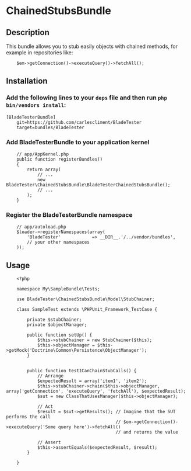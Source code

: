ChainedStubsBundle
=================


## Description

This bundle allows you to stub easily objects with chained methods, for example in repositories like:

```
    $em->getConnection()->executeQuery()->fetchAll();
```

## Installation

### Add the following lines to your  `deps` file and then run `php bin/vendors install`:

```
[BladeTesterBundle]
    git=https://github.com/carlescliment/BladeTester
    target=bundles/BladeTester
```



### Add BladeTesterBundle to your application kernel
```
    // app/AppKernel.php
    public function registerBundles()
    {
        return array(
            // ...
            new BladeTester\ChainedStubsBundle\BladeTesterChainedStubsBundle();
            // ...
        );
    }
```

### Register the BladeTesterBundle namespace
```
    // app/autoload.php
    $loader->registerNamespaces(array(
        'BladeTester'            => __DIR__.'/../vendor/bundles',
        // your other namespaces
    ));
```

## Usage

```
    <?php

    namespace My\SampleBundle\Tests;

    use BladeTester\ChainedStubsBundle\Model\StubChainer;

    class SampleTest extends \PHPUnit_Framework_TestCase {

        private $stubChainer;
        private $objectManager;

        public function setUp() {
            $this->stubChainer = new StubChainer($this);
            $this->objectManager = $this->getMock('Doctrine\Common\Persistence\ObjectManager');
        }


        public function testICanChainStubCalls() {
            // Arrange
            $expectedResult = array('item1', 'item2');
            $this->stubChainer->chain($this->objectManager, array('getConnection', 'executeQuery', 'fetchAll'), $expectedResult);
            $sut = new ClassThatUsesManager($this->objectManager);

            // Act
            $result = $sut->getResults(); // Imagine that the SUT performs the call
                                          // $om->getConnection()->executeQuery('Some query here')->fetchAll()
                                          // and returns the value
            
            // Assert
            $this->assertEquals($expectedResult, $result);
        }

    }

````